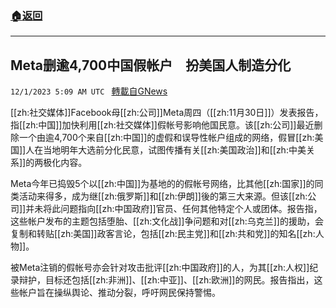 ###  [:house:返回](README.md)
---


## Meta删逾4,700中国假帐户　扮美国人制造分化
`12/1/2023 5:09 AM UTC ` [轉載自GNews](https://gnews.org/articles/2058013)

[[zh:社交媒体]]Facebook母[[zh:公司]]Meta周四（[[zh:11月30日]]）发表报告，指[[zh:中国]]加快利用[[zh:社交媒体]]假帐号影响他国民意。该[[zh:公司]]最近删除一个由逾4,700个来自[[zh:中国]]的虚假和误导性帐户组成的网络，假冒[[zh:美国]]人在当地明年大选前分化民意，试图传播有关[[zh:美国政治]]和[[zh:中美关系]]的两极化内容。

Meta今年已捣毁5个以[[zh:中国]]为基地的的假帐号网络，比其他[[zh:国家]]的同类活动来得多，成为继[[zh:俄罗斯]]和[[zh:伊朗]]後的第三大来源。但该[[zh:公司]]并未将此问题指向[[zh:中国政府]]官员、任何其他特定个人或团体。报告指，这些帐户发布的主题包括堕胎、[[zh:文化战]]争问题和对[[zh:乌克兰]]的援助，会复制和转贴[[zh:美国]]政客言论，包括[[zh:民主党]]和[[zh:共和党]]的知名[[zh:人物]]。

被Meta注销的假帐号亦会针对攻击批评[[zh:中国政府]]的人，为其[[zh:人权]]纪录辩护，目标还包括[[zh:非洲]]、[[zh:中亚]]、[[zh:欧洲]]的网民。报告指出，这些帐户旨在操纵舆论、推动分裂，呼吁网民保持警惕。
